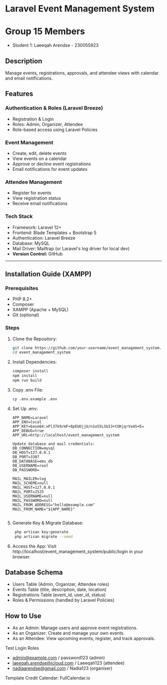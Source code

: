# Laravel Event Management System

# Group 15 Members

- Student 1: Laeeqah Arendse - 230055923

## Description
Manage events, registrations, approvals, and attendee views with calendar and email notifications.

## Features

### Authentication & Roles (Laravel Breeze)
- Registration & Login
- Roles: Admin, Organizer, Attendee
- Role-based access using Laravel Policies

### Event Management
- Create, edit, delete events
- View events on a calendar
- Approve or decline event registrations
- Email notifications for event updates

### Attendee Management
- Register for events
- View registration status
- Receive email notifications

### Tech Stack
- Framework: Laravel 12+
- Frontend: Blade Templates + Bootstrap 5
- Authentication: Laravel Breeze
- Database: MySQL
- Mail Driver: Mailtrap (or Laravel's log driver for local dev)
- **Version Control:** GitHub

---

## Installation Guide (XAMPP)

### Prerequisites

- PHP 8.2+
- Composer
- XAMPP (Apache + MySQL)
- Git (optional)

### Steps

1. Clone the Repository:
   ```bash
   git clone https://github.com/your-username/event_management_system.git
   cd event_management_system

2. Install Dependencies:
    ```bash
	composer install
	npm install
	npm run build

4. Copy .env File:
    ```bash
	cp .env.example .env
6. Set Up .env:
	```env
	APP_NAME=Laravel
	APP_ENV=local
	APP_KEY=base64:xPl37k9/mF+8pEUOjjU/n1oS5LSbI3+tOKjqrVo4S+E=
	APP_DEBUG=true
	APP_URL=http://localhost/event_management_system

	Update database and mail credentials:
	DB_CONNECTION=mysql
	DB_HOST=127.0.0.1
	DB_PORT=3307
	DB_DATABASE=ems_db
	DB_USERNAME=root
	DB_PASSWORD=

	MAIL_MAILER=log
	MAIL_SCHEME=null
	MAIL_HOST=127.0.0.1
	MAIL_PORT=2525
	MAIL_USERNAME=null
	MAIL_PASSWORD=null
	MAIL_FROM_ADDRESS="hello@example.com"
	MAIL_FROM_NAME="${APP_NAME}"


7. Generate Key & Migrate Database:
   ```bash
	php artisan key:generate
	php artisan migrate --seed

9. Access the App:
	Visit http://localhost/event_management_system/public/login in your browser.


## Database Schema
- Users Table (Admin, Organizer, Attendee roles)
- Events Table (title, description, date, location)
- Registrations Table (event_id, user_id, status)
- Roles & Permissions (handled by Laravel Policies)

## How to Use
- As an Admin: Manage users and approve event registrations.
- As an Organizer: Create and manage your own events.
- As an Attendee: View upcoming events, register, and track approvals.


Test Login Roles

- admin@example.com / password123  (admin)
- laeeqah.arendse@icloud.com / Laeeqah123 (attendee)
- nadiaarendse@gmail.com / Nadia123 (organiser)

Template Credit
Calendar: FullCalendar.io
